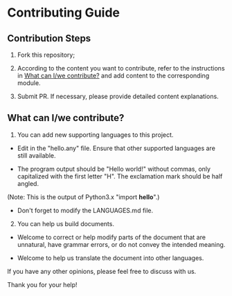 # Contributing Guide

## Contribution Steps
1. Fork this repository;

2. According to the content you want to contribute, refer to the instructions in [What can I/we contribute?](#contribution-content)
   and add content to the corresponding module.

3. Submit PR. If necessary, please provide detailed content explanations.

## What can I/we contribute? <a name="contribution-content"></a>
1. You can add new supporting languages to this project.

- Edit in the "hello.any" file. Ensure that other supported languages are still available.

- The program output should be "Hello world!" without commas, only capitalized with the first letter "H".
The exclamation mark should be half angled.

(Note: This is the output of Python3.x "import __hello__".)

- Don't forget to modify the LANGUAGES.md file.


2. You can help us build documents.

- Welcome to correct or help modify parts of the document that are unnatural, have grammar errors, or do not convey the intended meaning.

- Welcome to help us translate the document into other languages.


If you have any other opinions, please feel free to discuss with us.

Thank you for your help!
